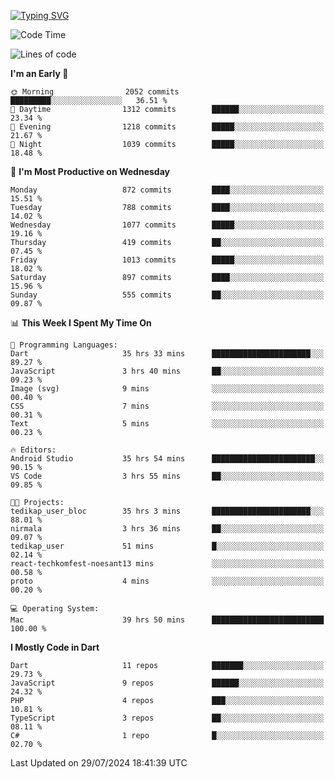 
<a href="https://git.io/typing-svg"><img src="https://readme-typing-svg.demolab.com?font=Source+Code+Pro&pause=1000&random=false&width=435&lines=Hey+%F0%9F%A5%B6+iam+Yaskraz" alt="Typing SVG" /></a>
<!--START_SECTION:waka-->
![Code Time](http://img.shields.io/badge/Code%20Time-382%20hrs%2054%20mins-blue)

![Lines of code](https://img.shields.io/badge/From%20Hello%20World%20I%27ve%20Written-3.1%20million%20lines%20of%20code-blue)

**I'm an Early 🐤** 

```text
🌞 Morning                2052 commits        █████████░░░░░░░░░░░░░░░░   36.51 % 
🌆 Daytime                1312 commits        ██████░░░░░░░░░░░░░░░░░░░   23.34 % 
🌃 Evening                1218 commits        █████░░░░░░░░░░░░░░░░░░░░   21.67 % 
🌙 Night                  1039 commits        █████░░░░░░░░░░░░░░░░░░░░   18.48 % 
```
📅 **I'm Most Productive on Wednesday** 

```text
Monday                   872 commits         ████░░░░░░░░░░░░░░░░░░░░░   15.51 % 
Tuesday                  788 commits         ████░░░░░░░░░░░░░░░░░░░░░   14.02 % 
Wednesday                1077 commits        █████░░░░░░░░░░░░░░░░░░░░   19.16 % 
Thursday                 419 commits         ██░░░░░░░░░░░░░░░░░░░░░░░   07.45 % 
Friday                   1013 commits        █████░░░░░░░░░░░░░░░░░░░░   18.02 % 
Saturday                 897 commits         ████░░░░░░░░░░░░░░░░░░░░░   15.96 % 
Sunday                   555 commits         ██░░░░░░░░░░░░░░░░░░░░░░░   09.87 % 
```


📊 **This Week I Spent My Time On** 

```text
💬 Programming Languages: 
Dart                     35 hrs 33 mins      ██████████████████████░░░   89.27 % 
JavaScript               3 hrs 40 mins       ██░░░░░░░░░░░░░░░░░░░░░░░   09.23 % 
Image (svg)              9 mins              ░░░░░░░░░░░░░░░░░░░░░░░░░   00.40 % 
CSS                      7 mins              ░░░░░░░░░░░░░░░░░░░░░░░░░   00.31 % 
Text                     5 mins              ░░░░░░░░░░░░░░░░░░░░░░░░░   00.23 % 

🔥 Editors: 
Android Studio           35 hrs 54 mins      ███████████████████████░░   90.15 % 
VS Code                  3 hrs 55 mins       ██░░░░░░░░░░░░░░░░░░░░░░░   09.85 % 

🐱‍💻 Projects: 
tedikap_user_bloc        35 hrs 3 mins       ██████████████████████░░░   88.01 % 
nirmala                  3 hrs 36 mins       ██░░░░░░░░░░░░░░░░░░░░░░░   09.07 % 
tedikap_user             51 mins             █░░░░░░░░░░░░░░░░░░░░░░░░   02.14 % 
react-techkomfest-noesant13 mins             ░░░░░░░░░░░░░░░░░░░░░░░░░   00.58 % 
proto                    4 mins              ░░░░░░░░░░░░░░░░░░░░░░░░░   00.20 % 

💻 Operating System: 
Mac                      39 hrs 50 mins      █████████████████████████   100.00 % 
```

**I Mostly Code in Dart** 

```text
Dart                     11 repos            ███████░░░░░░░░░░░░░░░░░░   29.73 % 
JavaScript               9 repos             ██████░░░░░░░░░░░░░░░░░░░   24.32 % 
PHP                      4 repos             ███░░░░░░░░░░░░░░░░░░░░░░   10.81 % 
TypeScript               3 repos             ██░░░░░░░░░░░░░░░░░░░░░░░   08.11 % 
C#                       1 repo              █░░░░░░░░░░░░░░░░░░░░░░░░   02.70 % 
```




 Last Updated on 29/07/2024 18:41:39 UTC
<!--END_SECTION:waka-->
